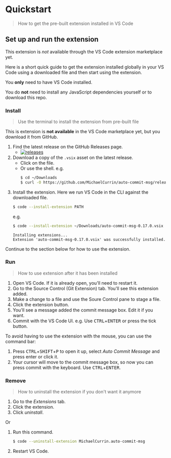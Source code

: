 # Quickstart
> How to get the pre-built extension installed in VS Code


## Set up and run the extension

This extension is _not_ available through the VS Code extension marketplace yet.

Here is a short quick guide to get the extension installed globally in your VS Code using a downloaded file and then start using the extension.

You **only** need to have VS Code installed.

You do **not** need to install any JavaScript dependencies yourself or to download this repo.

### Install
> Use the terminal to install the extension from pre-built file

This is extension is **not available** in the VS Code marketplace yet, but you download it from GitHub.

1. Find the latest release on the GitHub Releases page.
    - [![releases](https://img.shields.io/badge/releases-2ea44f?style=for-the-badge&logo=github)](https://github.com/MichaelCurrin/auto-commit-msg/releases)
2. Download a copy of the `.vsix` asset on the latest release.
    - Click on the file.
    - Or use the shell.
        e.g.
        ```sh
        $ cd ~/Downloads
        $ curl -O https://github.com/MichaelCurrin/auto-commit-msg/releases/download/v0.17.0/auto-commit-msg-0.17.0.vsix
        ```
3. Install the extension. Here we run VS Code in the CLI against the downloaded file.
    ```sh
    $ code --install-extension PATH
    ```
    e.g.
    ```sh
    $ code --install-extension ~/Downloads/auto-commit-msg-0.17.0.vsix
    ```
    ```
    Installing extensions...
    Extension 'auto-commit-msg-0.17.0.vsix' was successfully installed.
    ```

Continue to the section below for how to use the extension.

### Run
> How to use extension after it has been installed

1. Open VS Code. If it is already open, you'll need to restart it.
1. Go to the Source Control (Git Extension) tab. You'll see this extension added.
1. Make a change to a file and use the Soure Control pane to stage a file.
1. Click the extension button.
1. You'll see a message added the commit message box. Edit it if you want.
1. Commit with the VS Code UI. e.g. Use <kbd>CTRL</kbd>+<kbd>ENTER</kbd> or press the tick button.

To avoid having to use the extension with the mouse, you can use the command bar:

1. Press <kbd>CTRL</kbd>+<kbd>SHIFT</kbd>+<kbd>P</kbd> to open it up, select _Auto Commit Message_ and press enter or click it.
1. Your cursor will move to the commit message box, so now you can press commit with the keyboard. Use <kbd>CTRL</kbd>+<kbd>ENTER</kbd>.

### Remove
> How to uninstall the extension if you don't want it anymore

1. Go to the _Extensions_ tab.
2. Click the extension.
3. Click _uninstall_.

Or

1. Run this command.
    ```sh
    $ code --uninstall-extension MichaelCurrin.auto-commit-msg
    ```
2. Restart VS Code.
